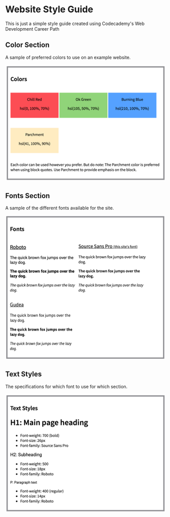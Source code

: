 # Website Style Guide

This is just a simple style guide created using Codecademy's Web Development Career Path

## Color Section

A sample of preferred colors to use on an example website.

![Color Section](color-section.png "Color Section")

## Fonts Section

A sample of the different fonts available for the site.

![Fonts Section](font-section.png "Fonts Section")

## Text Styles

The specifications for which font to use for which section.

![Text Styles](text-styles.png "Text Styles")
